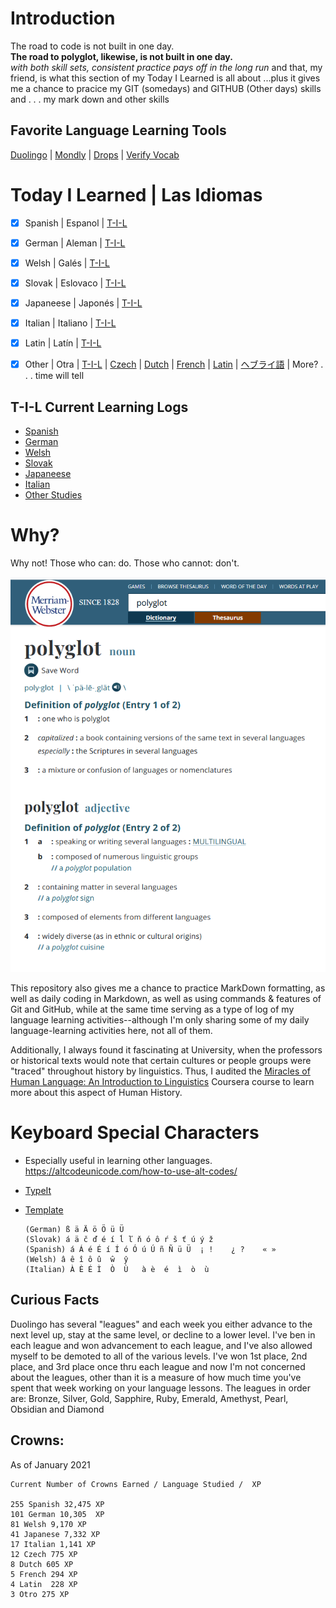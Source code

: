 # Introduction
The road to code is not built in one day.<br>
**The road to polyglot, likewise, is not built in one day.**<br> 
_with both skill sets, consistent practice pays off in the long run_
and that, my friend, is what this section of my Today I Learned is all about
...plus it gives me a chance to pracice my GIT (somedays) and GITHUB (Other days) skills
and . . . my mark down and other skills 


## Favorite Language Learning Tools
[Duolingo](https://www.duolingo.com/profile/EO4wellnes) | [Mondly](https://app.mondly.com/home) | [Drops](https://app.languagedrops.com/) | [Verify Vocab](https://translate.google.com/)


# Today I Learned | Las Idiomas 
-[x] Spanish | Espanol | [T-I-L](https://github.com/EO4wellness/T-I-L/tree/main/polyglot/espa%C3%B1ol)<br>
-[x] German | Aleman | [T-I-L](https://github.com/EO4wellness/T-I-L/tree/main/polyglot/aleman)<br> 
-[x] Welsh | Galés | [T-I-L](https://github.com/EO4wellness/T-I-L/tree/main/polyglot/gales)<br>
-[x] Slovak | Eslovaco | [T-I-L](https://github.com/EO4wellness/T-I-L/tree/main/polyglot/eslovaco)<br> 
-[x] Japaneese | Japonés | [T-I-L](https://github.com/EO4wellness/T-I-L/tree/main/polyglot/japon%C3%A9s)<br>
-[x] Italian | Italiano | [T-I-L](https://github.com/EO4wellness/T-I-L/tree/86669610db441e8521adeaccb15eaaa3b04d6310/polyglot/italiano)<br> 
-[X] Latin  | Latín     | [T-I-L](https://github.com/EO4wellness/T-I-L/tree/main/polyglot/Latin)<br>
-[x] Other | Otra | [T-I-L](https://github.com/EO4wellness/T-I-L/tree/main/polyglot/la-otra) | [Czech](https://github.com/EO4wellness/T-I-L/tree/main/polyglot/la-otra/Czech) | [Dutch](https://github.com/EO4wellness/T-I-L/tree/main/polyglot/la-otra/Dutch) | [French](https://github.com/EO4wellness/T-I-L/tree/main/polyglot/la-otra/French) | [Latin](https://github.com/EO4wellness/T-I-L/tree/main/polyglot/la-otra/Latin) | [ヘブライ語](https://github.com/EO4wellness/T-I-L/tree/main/polyglot/la-otra/%E3%83%98%E3%83%96%E3%83%A9%E3%82%A4%E8%AA%9E) | More? . . . time will tell  


## T-I-L Current Learning Logs
* [Spanish](https://github.com/EO4wellness/T-I-L/blob/main/polyglot/espa%C3%B1ol/study-log/2021_log.md)
* [German](https://github.com/EO4wellness/T-I-L/blob/main/polyglot/aleman/study-logs/2021_log.md)
* [Welsh](https://github.com/EO4wellness/T-I-L/blob/main/polyglot/gales/study-logs/2021_log.md) 
* [Slovak](https://github.com/EO4wellness/T-I-L/blob/main/polyglot/eslovaco/study-logs/2021_log.md)
* [Japaneese](https://github.com/EO4wellness/T-I-L/blob/main/polyglot/japon%C3%A9s/logs/2021_log.md)
* [Italian](https://github.com/EO4wellness/T-I-L/blob/main/polyglot/italiano/study-logs/2021_log.md)
* [Other Studies](https://github.com/EO4wellness/T-I-L/blob/main/polyglot/la-otra/logs/2021-log.md)


# Why?
Why not! Those who can: do. Those who cannot: don't. 

![Polyglot Definition-MW](https://github.com/EO4wellness/T-I-L/blob/main/polyglot/images/polyglot.png)

This repository also gives me a chance to practice MarkDown formatting, as well as daily coding in Markdown, as well as using commands & features of Git and GitHub, while at the same time serving as a type of log of my language learning activities--although I'm only sharing some of my daily language-learning activities here, not all of them. 

Additionally, I always found it fascinating at University, when the professors or historical texts would note that certain cultures or people groups were "traced" throughout history by linguistics. Thus, I audited the [Miracles of Human Language: An Introduction to Linguistics](https://www.coursera.org/learn/human-language) Coursera course to learn more about this aspect of Human History. 

# Keyboard Special Characters
* Especially useful in learning other languages. https://altcodeunicode.com/how-to-use-alt-codes/ 
* [TypeIt](https://www.typeit.org/) 
* [Template](https://github.com/EO4wellness/T-I-L/blob/main/polyglot/template.md)

    
      (German) ß ä Ä ö Ö ü Ü  
      (Slovak) á ä č ď é í ĺ ľ ň ó ô ŕ š ť ú ý ž
      (Spanish) á Á é É í Í ó Ó ú Ú ñ Ñ ü Ü  ¡ !    ¿ ?    « »
      (Welsh) â ê î ô û  ŵ  ŷ
      (Italian) À È É Ì	 Ò  Ù	à è  é  ì  ò  ù  
    

## Curious Facts
Duolingo has several "leagues" and each week you either advance to the next level up, stay at the same level, or decline to a lower level. I've ben in each league and won advancement to each league, and I've also allowed myself to be demoted to all of the various levels.  I've won 1st place, 2nd place, and 3rd place once thru each league and now I'm not concerned about the leagues, other than it is a measure of how much time you've spent that week working on your language lessons. The leagues in order are: Bronze, Silver, Gold, Sapphire, Ruby, Emerald, Amethyst, Pearl, Obsidian and Diamond

## Crowns:
As of January 2021 

    Current Number of Crowns Earned / Language Studied /  XP 
    
    255 Spanish 32,475 XP
    101 German 10,305  XP
    81 Welsh 9,170 XP
    41 Japanese 7,332 XP
    17 Italian 1,141 XP
    12 Czech 775 XP
    8 Dutch 605 XP
    5 French 294 XP
    4 Latin  228 XP
    3 Otro 275 XP

